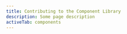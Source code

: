 ```yaml
---
title: Contributing to the Component Library
description: Some page description
activeTab: components
---
```


